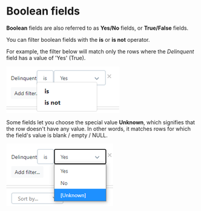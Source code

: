 # Boolean fields

**Boolean** fields are also referred to as **Yes/No** fields, or **True/False** fields.

You can filter boolean fields with the **is** or **is not** operator.

For example, the filter below will match only the rows where the _Delinquent_ field has a value of 'Yes' \(True\).

![](../../.gitbook/assets/image%20%2854%29.png)

Some fields let you choose the special value **Unknown**, which signifies that the row doesn't have any value. In other words, it matches rows for which the field's value is blank / empty / NULL.

![](../../.gitbook/assets/image%20%2858%29.png)

